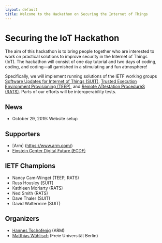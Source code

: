 ```yaml
---
layout: default
title: Welcome to the Hackathon on Securing the Internet of Things
---
```


# Securing the IoT Hackathon

The aim of this hackathon is to bring people together who are interested to work on practical solutions to improve security in the Internet of Things (IoT).
The hackathon will consist of one day tutorial and two days of coding, coding, and coding&mdash;all garnished in a stimulating and fun atmosphere!

Specifically, we will implement running solutions of the IETF working groups [Software Updates for Internet of Things (SUIT)](https://datatracker.ietf.org/wg/suit/about/), [Trusted Execution Environment Provisioning  (TEEP)](https://datatracker.ietf.org/wg/teep/about/), and [Remote ATtestation ProcedureS (RATS)](https://datatracker.ietf.org/wg/rats/about/). Parts of our efforts will be interoperability tests.

## News

- October 29, 2019: Website setup

## Supporters

- [Arm] (https://www.arm.com/)
- [Einstein Center Digital Future (ECDF)](https://www.digital-future.berlin/)

## IETF Champions

- Nancy Cam-Winget (TEEP, RATS)
- Russ Housley (SUIT)
- Kathleen Moriarty (RATS)
- Ned Smith (RATS)
- Dave Thaler (SUIT)
- David Waltermire (SUIT)


## Organizers

- [Hannes Tschofenig](https://datatracker.ietf.org/person/Hannes%20Tschofenig) (ARM)
- [Matthias W&auml;hlisch](http://www.mi.fu-berlin.de/en/inf/groups/ilab/members/waehlisch.html) (Freie Universit&auml;t Berlin)
